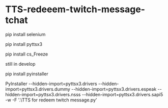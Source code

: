 # TTS-redeeem-twitch-message-tchat

pip install selenium

pip install pyttsx3

pip install cs_Freeze

still in develop

pip install pyinstaller 

PyInstaller --hidden-import=pyttsx3.drivers --hidden-import=pyttsx3.drivers.dummy --hidden-import=pyttsx3.drivers.espeak --hidden-import=pyttsx3.drivers.nsss --hidden-import=pyttsx3.drivers.sapi5 -w -F '.\TTS for redeem twitch message.py'
